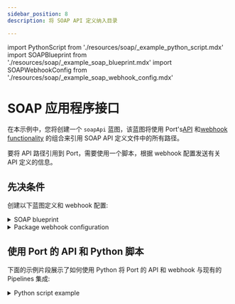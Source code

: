 ```yaml
---
sidebar_position: 8
description: 将 SOAP API 定义纳入目录

---
```


import PythonScript from './resources/soap/_example_python_script.mdx'
import SOAPBlueprint from './resources/soap/_example_soap_blueprint.mdx'
import SOAPWebhookConfig from './resources/soap/_example_soap_webhook_config.mdx'

# SOAP 应用程序接口

在本示例中，您将创建一个 `soapApi` 蓝图，该蓝图将使用 Port's[API](../../../api/api.md) 和[webhook functionality](../../webhook.md) 的组合来引用 SOAP API 定义文件中的所有路径。

要将 API 路径引用到 Port，需要使用一个脚本，根据 webhook 配置发送有关 API 定义的信息。

## 先决条件

创建以下蓝图定义和 webhook 配置: 

<details>
<summary>SOAP blueprint</summary>
<SOAPBlueprint/>
</details>

<details>
<summary>Package webhook configuration</summary>

<SOAPWebhookConfig/>

</details>

## 使用 Port 的 API 和 Python 脚本

下面的示例片段展示了如何使用 Python 将 Port 的 API 和 webhook 与现有的 Pipelines 集成: 

<details>
<summary>Python script example</summary>

<PythonScript/>

</details>